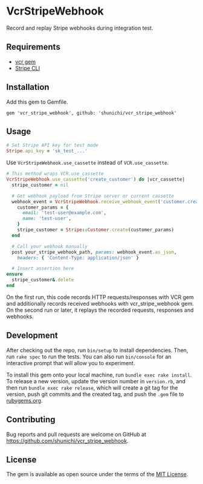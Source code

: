 # VcrStripeWebhook

Record and replay Stripe webhooks during integration test.

## Requirements

- [vcr gem](https://github.com/vcr/vcr)
- [Stripe CLI](https://stripe.com/docs/stripe-cli)

## Installation

Add this gem to Gemfile.

```
gem 'vcr_stripe_webhook', github: 'shunichi/vcr_stripe_webhook'
```

## Usage

```ruby
# Set Stripe API key for test mode
Stripe.api_key = 'sk_test_...'
```

Use `VcrStripeWebhook.use_cassette` instead of `VCR.use_cassette`.

```ruby
# This method wraps VCR.use_cassette
VcrStripeWebhook.use_cassette('create_customer') do |vcr_cassette|
  stripe_customer = nil

  # Get webhook payload from Stripe server or current cassette
  webhook_event = VcrStripeWebhook.receive_webhook_event('customer.created') do
    customer_params = {
      email: 'test-user@example.com',
      name: 'test-user',
    }
    stripe_customer = Stripe::Customer.create(customer_params)
  end

  # Call your webhook manually
  post your_stripe_webhook_path, params: webhook_event.as_json,
    headers: { 'Content-Type: application/json' }

  # Insert assertion here
ensure
  stripe_customer&.delete
end
```

On the first run, this code records HTTP requests/responses with VCR gem and additionally records received webhooks with vcr_stripe_webhook gem.
On the second run or later, it replays the recorded requests, responses and webhooks.

## Development

After checking out the repo, run `bin/setup` to install dependencies. Then, run `rake spec` to run the tests. You can also run `bin/console` for an interactive prompt that will allow you to experiment.

To install this gem onto your local machine, run `bundle exec rake install`. To release a new version, update the version number in `version.rb`, and then run `bundle exec rake release`, which will create a git tag for the version, push git commits and the created tag, and push the `.gem` file to [rubygems.org](https://rubygems.org).

## Contributing

Bug reports and pull requests are welcome on GitHub at https://github.com/shunichi/vcr_stripe_webhook.

## License

The gem is available as open source under the terms of the [MIT License](https://opensource.org/licenses/MIT).
